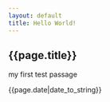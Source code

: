 ```yaml
---
layout: default
title: Hello World!
---
```

<h2>{{page.title}}</h2>
<p>my first test passage</p>
<p>{{page.date|date_to_string}}</p>